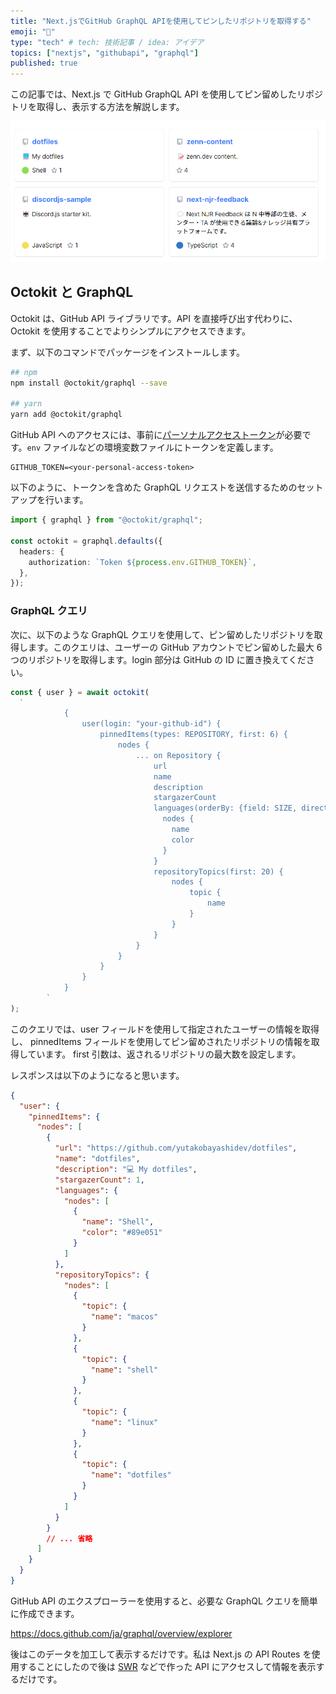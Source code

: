 ```yaml
---
title: "Next.jsでGitHub GraphQL APIを使用してピンしたリポジトリを取得する"
emoji: "📌"
type: "tech" # tech: 技術記事 / idea: アイデア
topics: ["nextjs", "githubapi", "graphql"]
published: true
---
```


この記事では、Next.js で GitHub GraphQL API を使用してピン留めしたリポジトリを取得し、表示する方法を解説します。

![個人サイトのGitHubでピンしたリポジトリのスクリーンショット](/images/github-graphql-api-pin-repository/pin-repository.png)

## Octokit と GraphQL

Octokit は、GitHub API ライブラリです。API を直接呼び出す代わりに、Octokit を使用することでよりシンプルにアクセスできます。

まず、以下のコマンドでパッケージをインストールします。

```bash
## npm
npm install @octokit/graphql --save

## yarn
yarn add @octokit/graphql
```

GitHub API へのアクセスには、事前に[パーソナルアクセストークン](https://docs.github.com/ja/authentication/keeping-your-account-and-data-secure/creating-a-personal-access-token)が必要です。`env` ファイルなどの環境変数ファイルにトークンを定義します。

```
GITHUB_TOKEN=<your-personal-access-token>
```

以下のように、トークンを含めた GraphQL リクエストを送信するためのセットアップを行います。

```ts
import { graphql } from "@octokit/graphql";

const octokit = graphql.defaults({
  headers: {
    authorization: `Token ${process.env.GITHUB_TOKEN}`,
  },
});
```

### GraphQL クエリ

次に、以下のような GraphQL クエリを使用して、ピン留めしたリポジトリを取得します。このクエリは、ユーザーの GitHub アカウントでピン留めした最大 6 つのリポジトリを取得します。login 部分は GitHub の ID に置き換えてください。

```ts
const { user } = await octokit(
  `
            {
                user(login: "your-github-id") {
                    pinnedItems(types: REPOSITORY, first: 6) {
                        nodes {
                            ... on Repository {
                                url
                                name
                                description
                                stargazerCount
                                languages(orderBy: {field: SIZE, direction: DESC}, first: 1) {
                                  nodes {
                                    name
                                    color
                                  }
                                }                      
                                repositoryTopics(first: 20) {
                                    nodes {
                                        topic {
                                            name
                                        }
                                    }
                                }
                            }
                        }
                    }
                }
            }
        `
);
```

このクエリでは、user フィールドを使用して指定されたユーザーの情報を取得し、 pinnedItems フィールドを使用してピン留めされたリポジトリの情報を取得しています。 first 引数は、返されるリポジトリの最大数を設定します。

レスポンスは以下のようになると思います。

```json
{
  "user": {
    "pinnedItems": {
      "nodes": [
        {
          "url": "https://github.com/yutakobayashidev/dotfiles",
          "name": "dotfiles",
          "description": "💻 My dotfiles",
          "stargazerCount": 1,
          "languages": {
            "nodes": [
              {
                "name": "Shell",
                "color": "#89e051"
              }
            ]
          },
          "repositoryTopics": {
            "nodes": [
              {
                "topic": {
                  "name": "macos"
                }
              },
              {
                "topic": {
                  "name": "shell"
                }
              },
              {
                "topic": {
                  "name": "linux"
                }
              },
              {
                "topic": {
                  "name": "dotfiles"
                }
              }
            ]
          }
        }
        // ... 省略
      ]
    }
  }
}
```

GitHub API のエクスプローラーを使用すると、必要な GraphQL クエリを簡単に作成できます。

https://docs.github.com/ja/graphql/overview/explorer

後はこのデータを加工して表示するだけです。私は Next.js の API Routes を使用することにしたので後は [SWR](https://swr.vercel.app/ja) などで作った API にアクセスして情報を表示するだけです。
